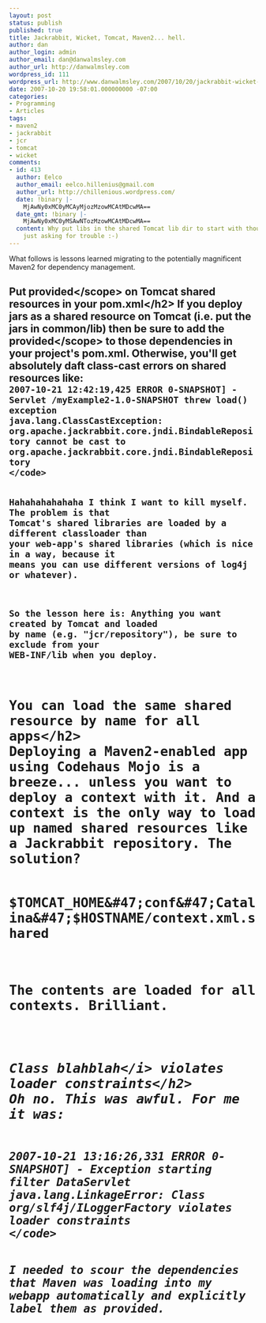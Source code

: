 ```yaml
---
layout: post
status: publish
published: true
title: Jackrabbit, Wicket, Tomcat, Maven2... hell.
author: dan
author_login: admin
author_email: dan@danwalmsley.com
author_url: http://danwalmsley.com
wordpress_id: 111
wordpress_url: http://www.danwalmsley.com/2007/10/20/jackrabbit-wicket-tomcat-maven2-hell/
date: 2007-10-20 19:58:01.000000000 -07:00
categories:
- Programming
- Articles
tags:
- maven2
- jackrabbit
- jcr
- tomcat
- wicket
comments:
- id: 413
  author: Eelco
  author_email: eelco.hillenius@gmail.com
  author_url: http://chillenious.wordpress.com/
  date: !binary |-
    MjAwNy0xMC0yMCAyMjozMzowMCAtMDcwMA==
  date_gmt: !binary |-
    MjAwNy0xMC0yMSAwNTozMzowMCAtMDcwMA==
  content: Why put libs in the shared Tomcat lib dir to start with though? That's
    just asking for trouble :-)
---
```

What follows is lessons learned migrating to the potentially magnificent Maven2 for dependency management.

<h2>Put <scope>provided<&#47;scope> on Tomcat shared resources in your pom.xml<&#47;h2>
If you deploy jars as a shared resource on Tomcat (i.e. put the jars in common&#47;lib) then be sure to add the <scope>provided<&#47;scope> to those dependencies in your project's pom.xml. Otherwise, you'll get absolutely daft class-cast errors on shared resources like:

<code>
2007-10-21 12:42:19,425 ERROR 0-SNAPSHOT] - Servlet &#47;myExample2-1.0-SNAPSHOT threw load() exception
java.lang.ClassCastException: org.apache.jackrabbit.core.jndi.BindableRepository cannot be cast to org.apache.jackrabbit.core.jndi.BindableRepository
<&#47;code>

Hahahahahahaha I think I want to kill myself. The problem is that Tomcat's shared libraries are loaded by a different classloader than your web-app's shared libraries (which is nice in a way, because it means you can use different versions of log4j or whatever). 

So the lesson here is: Anything you want created by Tomcat and loaded by name (e.g. "jcr&#47;repository"), be sure to exclude from your WEB-INF&#47;lib when you deploy.

<h2>You can load the same shared resource by name for all apps<&#47;h2>
Deploying a Maven2-enabled app using Codehaus Mojo is a breeze... unless you want to deploy a context with it. And a context is the only way to load up named shared resources like a Jackrabbit repository. The solution? 

$TOMCAT_HOME&#47;conf&#47;Catalina&#47;$HOSTNAME&#47;context.xml.shared

The contents are loaded for all contexts. Brilliant.

<h2><i>Class blahblah<&#47;i> violates loader constraints<&#47;h2>
Oh no. This was awful. For me it was: 

<code>
2007-10-21 13:16:26,331 ERROR 0-SNAPSHOT] - Exception starting filter DataServlet
java.lang.LinkageError: Class org&#47;slf4j&#47;ILoggerFactory violates loader constraints
<&#47;code>

I needed to scour the dependencies that Maven was loading into my webapp automatically and explicitly label them as provided.
